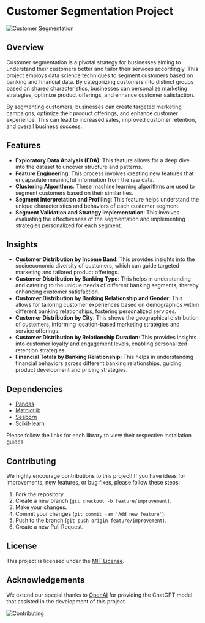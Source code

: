 # Customer Segmentation Project

![Customer Segmentation](https://techvidvan.com/tutorials/wp-content/uploads/sites/2/2020/03/customer-segmentation-in-banking.jpg)

## Overview

Customer segmentation is a pivotal strategy for businesses aiming to understand their customers better and tailor their services accordingly. This project employs data science techniques to segment customers based on banking and financial data. By categorizing customers into distinct groups based on shared characteristics, businesses can personalize marketing strategies, optimize product offerings, and enhance customer satisfaction.

By segmenting customers, businesses can create targeted marketing campaigns, optimize their product offerings, and enhance customer experience. This can lead to increased sales, improved customer retention, and overall business success.

## Features

- **Exploratory Data Analysis (EDA)**: This feature allows for a deep dive into the dataset to uncover structure and patterns.
- **Feature Engineering**: This process involves creating new features that encapsulate meaningful information from the raw data.
- **Clustering Algorithms**: These machine learning algorithms are used to segment customers based on their similarities.
- **Segment Interpretation and Profiling**: This feature helps understand the unique characteristics and behaviors of each customer segment.
- **Segment Validation and Strategy Implementation**: This involves evaluating the effectiveness of the segmentation and implementing strategies personalized for each segment.

## Insights

- **Customer Distribution by Income Band**: This provides insights into the socioeconomic diversity of customers, which can guide targeted marketing and tailored product offerings.
- **Customer Distribution by Banking Type**: This helps in understanding and catering to the unique needs of different banking segments, thereby enhancing customer satisfaction.
- **Customer Distribution by Banking Relationship and Gender**: This allows for tailoring customer experiences based on demographics within different banking relationships, fostering personalized services.
- **Customer Distribution by City**: This shows the geographical distribution of customers, informing location-based marketing strategies and service offerings.
- **Customer Distribution by Relationship Duration**: This provides insights into customer loyalty and engagement levels, enabling personalized retention strategies.
- **Financial Totals by Banking Relationship**: This helps in understanding financial behaviors across different banking relationships, guiding product development and pricing strategies.

## Dependencies

- [Pandas](https://pandas.pydata.org/pandas-docs/stable/getting_started/install.html)
- [Matplotlib](https://matplotlib.org/stable/users/installing.html)
- [Seaborn](https://seaborn.pydata.org/installing.html)
- [Scikit-learn](https://scikit-learn.org/stable/install.html)

Please follow the links for each library to view their respective installation guides.

## Contributing

We highly encourage contributions to this project! If you have ideas for improvements, new features, or bug fixes, please follow these steps:

1. Fork the repository.
2. Create a new branch (`git checkout -b feature/improvement`).
3. Make your changes.
4. Commit your changes (`git commit -am 'Add new feature'`).
5. Push to the branch (`git push origin feature/improvement`).
6. Create a new Pull Request.

## License

This project is licensed under the [MIT License](LICENSE).

## Acknowledgements

We extend our special thanks to [OpenAI](https://openai.com) for providing the ChatGPT model that assisted in the development of this project.

![Contributing](https://image.freepik.com/free-vector/hand-drawn-people-analyzing-data_52683-44996.jpg)